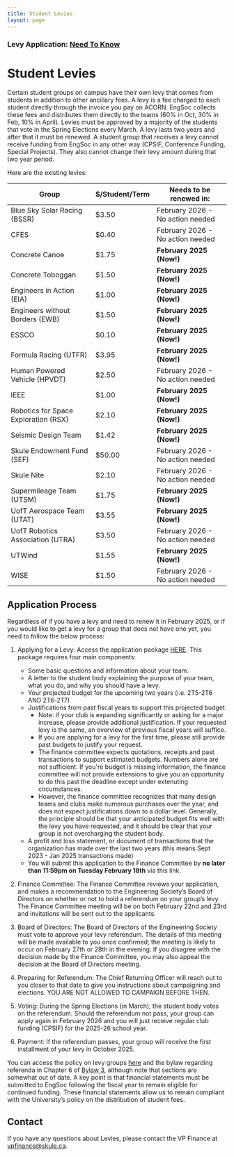 ```yaml
---
title: Student Levies
layout: page
---
```


### Levy Application: [Need To Know](https://docs.google.com/document/d/139IWp6CPKuqXl156pMj-3-BAwrhubHr-4hDY0jlDm1o/edit?usp=sharing)

# Student Levies

Certain student groups on campus have their own levy that comes from students in addition to other ancillary fees. A levy is a fee charged to each student directly through the invoice you pay on ACORN. EngSoc collects these fees and distributes them directly to the teams (60% in Oct, 30% in Feb, 10% in April). Levies must be approved by a majority of the students that vote in the Spring Elections every March. A levy lasts two years and after that it must be renewed. A student group that receives a levy cannot receive funding from EngSoc in any other way (CPSIF, Conference Funding, Special Projects). They also cannot change their levy amount during that two year period.

Here are the existing levies:

| Group | $/Student/Term | Needs to be renewed in: |
|-------|--------|---------|
| Blue Sky Solar Racing (BSSR) | $3.50 | February 2026 - No action needed |
| CFES | $0.40 | February 2026 - No action needed |
| Concrete Canoe | $1.75 | **February 2025 (Now!)** |
| Concrete Toboggan | $1.50 | **February 2025 (Now!)** |
| Engineers in Action (EIA) | $1.00 | **February 2025 (Now!)** |
| Engineers without Borders (EWB) | $1.50 | **February 2025 (Now!)** |
| ESSCO | $0.10 | **February 2025 (Now!)** |
| Formula Racing (UTFR) | $3.95 | **February 2025 (Now!)** |
| Human Powered Vehicle (HPVDT) | $2.50 | February 2026 - No action needed |
| IEEE | $1.00 | **February 2025 (Now!)** |
| Robotics for Space Exploration (RSX) | $2.10 | **February 2025 (Now!)** |
| Seismic Design Team | $1.42 | **February 2025 (Now!)** |
| Skule Endowment Fund (SEF) | $50.00 | February 2026 - No action needed |
| Skule Nite | $2.10 | February 2026 - No action needed |
| Supermileage Team (UTSM) | $1.75 | **February 2025 (Now!)** |
| UofT Aerospace Team (UTAT) | $3.55 | **February 2025 (Now!)** |
| UofT Robotics Association (UTRA) | $3.50 | February 2026 - No action needed |
| UTWind | $1.55 | **February 2025 (Now!)** |
| WISE | $1.50 | February 2026 - No action needed |

## Application Process

Regardless of if you have a levy and need to renew it in February 2025, or if you would like to get a levy for a group that does not have one yet, you need to follow the below process:

1. Applying for a Levy: Access the application package [HERE](https://docs.google.com/spreadsheets/d/1lOgnYFlR_dlJQ026rU6fB_iYBbrDToM2/edit?usp=sharing&ouid=101947819943477447084&rtpof=true&sd=true). This package requires four main components:
   - Some basic questions and information about your team.
   - A letter to the student body explaining the purpose of your team, what you do, and why you should have a levy.
   - Your projected budget for the upcoming two years (i.e. 2T5-2T6 AND 2T6-2T7)
   - Justifications from past fiscal years to support this projected budget.
     - Note: if your club is expanding significantly or asking for a major increase, please provide additional justification. If your requested levy is the same, an overview of previous fiscal years will suffice.
     - If you are applying for a levy for the first time, please still provide past budgets to justify your request.
     - The finance committee expects quotations, receipts and past transactions to support estimated budgets. Numbers alone are not sufficient. If you're budget is missing information, the finance committee will not provide extensions to give you an opportunity to do this past the deadline except under extenuting circumstances.
     - However, the finance committee recognizes that many design teams and clubs make numerous purchases over the year, and does not expect justifications down to a dollar level. Generally, the principle should be that your anticipated budget fits well with the levy you have requested, and it should be clear that your group is not overcharging the student body.
   - A profit and loss statement, or document of transactions that the organization has made over the last two years (this means Sept 2023 - Jan 2025 transactions made)
   - You will submit this application to the Finance Committee by **no later than 11:59pm on Tuesday February 18th** via this link.

1. Finance Committee: The Finance Committee reviews your application, and makes a recommendation to the Engineering Society’s Board of Directors on whether or not to hold a referendum on your group’s levy. The Finance Committee meeting will be on both February 22nd and 23rd and invitations will be sent out to the applicants.

1. Board of Directors: The Board of Directors of the Engineering Society must vote to approve your levy referendum. The details of this meeting will be made available to you once confirmed; the meeting is likely to occur on February 27th or 28th in the evening. If you disagree with the decision made by the Finance Committee, you may also appeal the decision at the Board of Directors meeting. 

1. Preparing for Referendum: The Chief Returning Officer will reach out to you closer to that date to give you instructions about campaigning and elections. YOU ARE NOT ALLOWED TO CAMPAIGN BEFORE THEN.

1. Voting: During the Spring Elections (in March), the student body votes on the referendum. Should the referendum not pass, your group can apply again in February 2026 and you will just receive regular club funding (CPSIF) for the 2025-26 school year.

1. Payment: If the referendum passes, your group will receive the first installment of your levy in October 2025.

You can access the policy on levy groups [here](https://drive.google.com/file/d/1J1VPsPSnyRHALoX6dEoIC1uGouhYpi0X/view?usp=sharing) and the bylaw regarding referenda in Chapter 6 of [Bylaw 3](https://github.com/skule/bylaws/blob/master/Bylaw%203.pdf), although note that sections are somewhat out of date. A key point is that financial statements must be submitted to EngSoc following the fiscal year to remain eligible for continued funding. These financial statements allow us to remain compliant with the University’s policy on the distribution of student fees.

## Contact

If you have any questions about Levies, please contact the VP Finance at [vpfinance@skule.ca](mailto:vpfinance@skule.ca).
